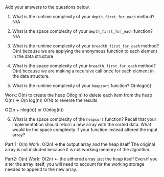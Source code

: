 Add your answers to the questions below.

1. What is the runtime complexity of your `depth_first_for_each` method?
N/A

2. What is the space complexity of your `depth_first_for_each` function?
N/A

3. What is the runtime complexity of your `breadth_first_for_each` method?
O(n) because we are applying the anonymous function to each element in the data structure

4. What is the space complexity of your `breadth_first_for_each` method?
O(n) because we are making a recursive call once for each element in the data structure.

5. What is the runtime complexity of your `heapsort` function?
O(nlog(n))

Work:
O(n) to create the heap 
O(log n) to delete each item from the heap O(n) -> O(n log(n))
O(N) to reverse the results

O(2n + nlog(n)) or O(nlog(n))

6. What is the space complexity of the `heapsort` function? Recall that your implementation should return a new array with the sorted data. What would be the space complexity if your function instead altered the input array?

Part 1: O(n)
Work: O(2n) <-the output array and the heap itself
The original array is not included because it is not working memory of the algorithm.

Part2: O(n)
Work: O(2n) <- the althered array just the heap itself 
Even if you alter the array itself, you will need to account for the working storage needed to append to the new array.